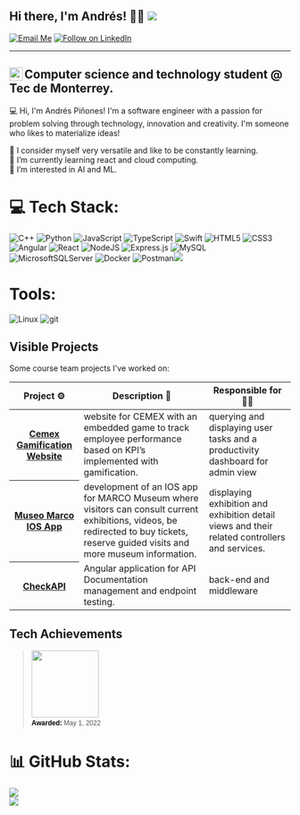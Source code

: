 ## Hi there, I'm Andrés! 👋🏻 [![](https://visitcount.itsvg.in/api?id=andrespinones&icon=0&color=0)](https://visitcount.itsvg.in)
[![Email Me](https://img.shields.io/badge/Email-andrespinones@gmail.com-BB001B.svg)](mailto:andrespinones@gmail.com)
[![Follow on LinkedIn](https://img.shields.io/badge/Follow-LinkedIn-2867B2.svg)](https://linkedin.com/in/andrespinones)

---
<img align = "left" width="24px" height="24px" src="https://upload.wikimedia.org/wikipedia/commons/4/47/Logo_del_ITESM.svg">Computer science and technology student @ Tec de Monterrey. 
--
💻 Hi, I'm Andrés Piñones! I'm a software engineer with a passion for problem solving through technology, innovation and creativity. I'm someone who likes to materialize ideas!

📖 I consider myself very versatile and like to be constantly learning.<br>
🌱 I’m currently learning react and cloud computing.<br>
🔭 I’m interested in AI and ML.

# 💻 Tech Stack:
![C++](https://img.shields.io/badge/c++-%2300599C.svg?style=for-the-badge&logo=c%2B%2B&logoColor=white) ![Python](https://img.shields.io/badge/python-3670A0?style=for-the-badge&logo=python&logoColor=ffdd54) ![JavaScript](https://img.shields.io/badge/javascript-%23323330.svg?style=for-the-badge&logo=javascript&logoColor=%23F7DF1E) ![TypeScript](https://img.shields.io/badge/typescript-%23007ACC.svg?style=for-the-badge&logo=typescript&logoColor=white) ![Swift](https://img.shields.io/badge/swift-F54A2A?style=for-the-badge&logo=swift&logoColor=white)
![HTML5](https://img.shields.io/badge/html5-%23E34F26.svg?style=for-the-badge&logo=html5&logoColor=white) ![CSS3](https://img.shields.io/badge/css3-%231572B6.svg?style=for-the-badge&logo=css3&logoColor=white) ![Angular](https://img.shields.io/badge/angular-%23DD0031.svg?style=for-the-badge&logo=angular&logoColor=white) ![React](https://img.shields.io/badge/react-%2320232a.svg?style=for-the-badge&logo=react&logoColor=%2361DAFB) 
![NodeJS](https://img.shields.io/badge/node.js-6DA55F?style=for-the-badge&logo=node.js&logoColor=white) ![Express.js](https://img.shields.io/badge/express.js-%23404d59.svg?style=for-the-badge&logo=express&logoColor=%2361DAFB) 
![MySQL](https://img.shields.io/badge/mysql-%2300f.svg?style=for-the-badge&logo=mysql&logoColor=white) ![MicrosoftSQLServer](https://img.shields.io/badge/Microsoft%20SQL%20Sever-CC2927?style=for-the-badge&logo=microsoft%20sql%20server&logoColor=white) ![Docker](https://img.shields.io/badge/docker-%230db7ed.svg?style=for-the-badge&logo=docker&logoColor=white) ![Postman](https://img.shields.io/badge/Postman-FF6C37?style=for-the-badge&logo=postman&logoColor=white)![](https://img.shields.io/badge/Unity-100000?style=for-the-badge&logo=unity&logoColor=white)

# Tools:
![Linux](https://img.shields.io/badge/Linux-FCC624?style=for-the-badge&logo=linux&logoColor=black)
![git](https://img.shields.io/badge/GIT-E44C30?style=for-the-badge&logo=git&logoColor=white)
## Visible Projects
Some course team projects I've worked on:
<table>
  <thead>
    <th>Project ⚙️</th>
    <th>Description 📝</th>
    <th>Responsible for 🧑‍🏭</th>
  </thead>
  <tbody>
    <tr>
      <th><a href="https://github.com/EdithBenvenuto/CemexWeb">Cemex Gamification Website</a></th>
      <td> website for CEMEX with an embedded game to track employee performance based on KPI’s implemented with gamification.</td>
      <td>querying and displaying user tasks and a productivity dashboard for admin view</td>
    </tr>
    <tr>
      <th><a href="https://github.com/solishiguera/TC2007B.3-MARCO-iOS">Museo Marco IOS App</a></th>
      <td>development of an IOS app for MARCO Museum where visitors can consult current exhibitions, videos, be redirected to buy tickets, reserve guided             visits and more museum information.
      </td>
      <td>displaying exhibition and exhibition detail views and their related controllers and services.</td>
    </tr>
    <tr>
      <th><a href="https://github.com/andrespinones/checkAPI">CheckAPI</a></th>
      <td>Angular application for API Documentation management and endpoint testing.</td>
      <td>back-end and middleware</td>
    </tr>
  </tbody>
</table>

## Tech Achievements
<blockquote class="badgr-badge" style="font-family: Helvetica, Roboto, &quot;Segoe UI&quot;, Calibri, sans-serif;"><a href="https://api.badgr.io/public/assertions/Y5LCWFw0TB-Zqs9u34Er-w?identity__email=andrespinones%40gmail.com"><img width="120px" height="120px" src="https://api.badgr.io/public/assertions/Y5LCWFw0TB-Zqs9u34Er-w/image"></a><p class="badgr-badge-date" style="margin: 0; font-size: 12px; font-style: normal; font-stretch: normal; line-height: 1.67; letter-spacing: normal; text-align: left; color: #555555;"><strong style="font-size: 12px; font-weight: bold; font-style: normal; font-stretch: normal; line-height: 1.67; letter-spacing: normal; text-align: left; color: #000;">Awarded: </strong>May 1, 2022</p></blockquote>



# 📊 GitHub Stats:
![](https://github-readme-stats.vercel.app/api?username=andrespinones&theme=dark&hide_border=false&include_all_commits=false&count_private=false)<br/>
![](https://github-readme-streak-stats.herokuapp.com/?user=andrespinones&theme=dark&hide_border=false)<br/>





